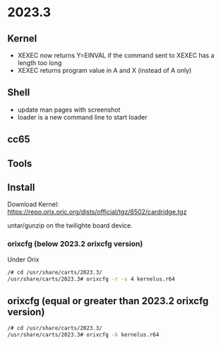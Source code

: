 # 2023.3

## Kernel

* XEXEC now returns Y=EINVAL if the command sent to XEXEC has a length too long
* XEXEC returns program value in A and X (instead of A only)

## Shell

* update man pages with screenshot
* loader is a new command line to start loader

## cc65

## Tools

## Install

Download Kernel: https://repo.orix.oric.org/dists/official/tgz/6502/cardridge.tgz

untar/gunzip on the twilighte board device.

### orixcfg (below 2023.2 orixcfg version)

Under Orix

```bash
/# cd /usr/share/carts/2023.3/
/usr/share/carts/2023.3# orixcfg -r -s 4 kernelus.r64
```

## orixcfg (equal or greater than 2023.2 orixcfg version)

```bash
/# cd /usr/share/carts/2023.3/
/usr/share/carts/2023.3# orixcfg -k kernelus.r64
```

